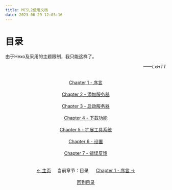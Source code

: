 ```yaml
---
title: MCSL2使用文档
date: 2023-06-29 12:03:16
---
```

# 目录
由于Hexo及采用的主题限制，我只能这样了。 <p align="right"><i>——LxHTT</i></p>

<div>
    <center>
        <br><a href="/MCSL2Guide/Chapter-1.html">Chapter 1 - 序言</a>
        <br><br><a href="/MCSL2Guide/Chapter-2.html">Chapter 2 - 添加服务器</a>
        <br><br><a href="/MCSL2Guide/Chapter-3.html">Chapter 3 - 启动服务器</a>
        <br><br><a href="/MCSL2Guide/Chapter-4.html">Chapter 4 - 下载功能</a>
        <br><br><a href="/MCSL2Guide/Chapter-5.html">Chapter 5 - 扩展工具系统</a>
        <br><br><a href="/MCSL2Guide/Chapter-6.html">Chapter 6 - 设置</a>
        <br><br><a href="/MCSL2Guide/Chapter-7.html">Chapter 7 - 错误反馈</a>
    </center>
</div>

<div>
    <center>
        <br><br>
        <a href="/">← 主页</a>&nbsp;&nbsp;&nbsp;&nbsp;&nbsp;当前章节：目录&nbsp;&nbsp;&nbsp;&nbsp;&nbsp;
        <a href="/MCSL2Guide/Chapter-1.html">Chapter 1 - 序言 →</a>
        <br><br><a href="/MCSL2Guide">回到目录</a>
    </center>
</div>
